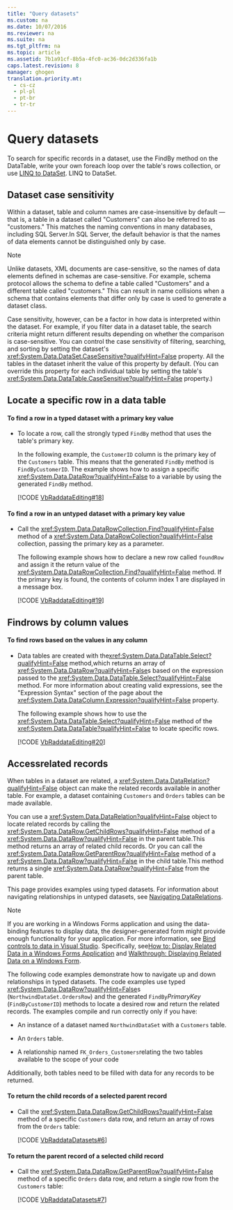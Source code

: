 ```yaml
---
title: "Query datasets"
ms.custom: na
ms.date: 10/07/2016
ms.reviewer: na
ms.suite: na
ms.tgt_pltfrm: na
ms.topic: article
ms.assetid: 7b1a91cf-8b5a-4fc0-ac36-0dc2d336fa1b
caps.latest.revision: 8
manager: ghogen
translation.priority.mt: 
  - cs-cz
  - pl-pl
  - pt-br
  - tr-tr
---
```

# Query datasets
To search for specific records in a dataset,  use the FindBy method on the DataTable, write your own foreach loop over the table's rows collection, or use [LINQ to DataSet](../Topic/LINQ%20to%20DataSet.md). LINQ to DataSet.  
  
## Dataset case sensitivity  
 Within a dataset, table and column names are  case-insensitive by default — that is, a table in a dataset called "Customers" can also be referred to as "customers." This matches the naming conventions in many databases,  including SQL Server.In SQL Server, the default behavior is that the names of data elements cannot be distinguished only by case.  
  
> [!NOTE]
>  Unlike datasets, XML documents are case-sensitive, so the names of data elements defined in schemas are case-sensitive. For example, schema protocol allows the schema to define a table called "Customers" and a different table called "customers." This can result in name collisions when a schema that contains elements that differ only by case is used to generate a dataset class.  
  
 Case sensitivity, however, can be a factor in how data is interpreted within the dataset. For example, if you filter data in a dataset table, the search criteria might return different results depending on whether the comparison is case-sensitive. You can control the case sensitivity of filtering, searching, and sorting by setting the dataset's <xref:System.Data.DataSet.CaseSensitive?qualifyHint=False> property. All the tables in the dataset inherit the value of this property by default. (You can override this property for each individual table by setting the table's <xref:System.Data.DataTable.CaseSensitive?qualifyHint=False> property.)  
  
## Locate a specific row in a data table  
  
#### To find a row in a typed dataset with a primary key value  
  
-   To locate a row, call the strongly typed `FindBy` method that uses the table's primary key.  
  
     In the following example, the `CustomerID` column is the primary key of the `Customers` table. This means that the generated `FindBy` method is `FindByCustomerID`. The example shows how to assign a specific <xref:System.Data.DataRow?qualifyHint=False> to a variable by using the generated `FindBy` method.  
  
     [!CODE [VbRaddataEditing#18](../CodeSnippet/VS_Snippets_VBCSharp/VbRaddataEditing#18)]  
  
#### To find a row in an untyped dataset with a primary key value  
  
-   Call the <xref:System.Data.DataRowCollection.Find?qualifyHint=False> method of a <xref:System.Data.DataRowCollection?qualifyHint=False> collection, passing the primary key as a parameter.  
  
     The following example shows how to declare a new row called `foundRow` and assign it the return value of the <xref:System.Data.DataRowCollection.Find?qualifyHint=False> method. If the primary key is found, the contents of column index 1 are displayed in a message box.  
  
     [!CODE [VbRaddataEditing#19](../CodeSnippet/VS_Snippets_VBCSharp/VbRaddataEditing#19)]  
  
## Findrows by column values  
  
#### To find rows based on the values in any column  
  
-   Data tables are created with the<xref:System.Data.DataTable.Select?qualifyHint=False> method,which returns an array of <xref:System.Data.DataRow?qualifyHint=False>s based on the expression passed to the <xref:System.Data.DataTable.Select?qualifyHint=False> method. For more information about creating valid expressions, see the "Expression Syntax" section of the page about the <xref:System.Data.DataColumn.Expression?qualifyHint=False> property.  
  
     The following example shows how to use the <xref:System.Data.DataTable.Select?qualifyHint=False> method of the <xref:System.Data.DataTable?qualifyHint=False> to locate specific rows.  
  
     [!CODE [VbRaddataEditing#20](../CodeSnippet/VS_Snippets_VBCSharp/VbRaddataEditing#20)]  
  
## Accessrelated records  
 When tables in a dataset are related, a <xref:System.Data.DataRelation?qualifyHint=False> object can make  the related records available in another table. For example, a dataset containing `Customers` and `Orders` tables can be made available.  
  
 You can use a <xref:System.Data.DataRelation?qualifyHint=False> object to locate related records by calling the <xref:System.Data.DataRow.GetChildRows?qualifyHint=False> method of a <xref:System.Data.DataRow?qualifyHint=False> in the parent table.This method returns an array of related child records. Or you can call the <xref:System.Data.DataRow.GetParentRow?qualifyHint=False> method of a <xref:System.Data.DataRow?qualifyHint=False> in the child table.This method returns a single <xref:System.Data.DataRow?qualifyHint=False> from the parent table.  
  
 This page provides examples using typed datasets. For information about navigating relationships in untyped datasets, see [Navigating DataRelations](../Topic/Navigating%20DataRelations.md).  
  
> [!NOTE]
>  If you are working in a Windows Forms application and using the data-binding features to display data, the designer-generated form might provide enough functionality for your application. For more information, see [Bind controls to data in Visual Studio](../VS_raddata/Bind-controls-to-data-in-Visual-Studio.md). Specifically, see[How to: Display Related Data in a Windows Forms Application](../VS_raddata/How-to--Display-Related-Data-in-a-Windows-Forms-Application.md) and [Walkthrough: Displaying Related Data on a Windows Form](../VS_raddata/Walkthrough--Displaying-Related-Data-on-a-Windows-Form.md).  
  
 The following code examples demonstrate how to navigate up and down relationships in typed datasets. The code examples use typed <xref:System.Data.DataRow?qualifyHint=False>s (`NorthwindDataSet.OrdersRow`) and the generated `FindBy`*PrimaryKey* (`FindByCustomerID`) methods to locate a desired row and return the related records. The examples compile and run correctly only if you have:  
  
-   An instance of a dataset named `NorthwindDataSet` with a `Customers` table.  
  
-   An `Orders` table.  
  
-   A relationship named `FK_Orders_Customers`relating the two tables available to the scope of your code  
  
 Additionally, both tables need to be filled with data for any records to be returned.  
  
#### To return the child records of a selected parent record  
  
-   Call the <xref:System.Data.DataRow.GetChildRows?qualifyHint=False> method of a specific `Customers` data row, and return an array of rows from the `Orders` table:  
  
     [!CODE [VbRaddataDatasets#6](../CodeSnippet/VS_Snippets_VBCSharp/VbRaddataDatasets#6)]  
  
#### To return the parent record of a selected child record  
  
-   Call the <xref:System.Data.DataRow.GetParentRow?qualifyHint=False> method of a specific `Orders` data row, and return a single row from the `Customers` table:  
  
     [!CODE [VbRaddataDatasets#7](../CodeSnippet/VS_Snippets_VBCSharp/VbRaddataDatasets#7)]